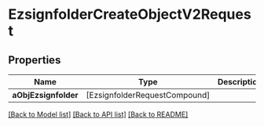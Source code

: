 # EzsignfolderCreateObjectV2Request

## Properties
Name | Type | Description | Notes
------------ | ------------- | ------------- | -------------
**aObjEzsignfolder** | [EzsignfolderRequestCompound] |  | 

[[Back to Model list]](../README.md#documentation-for-models) [[Back to API list]](../README.md#documentation-for-api-endpoints) [[Back to README]](../README.md)


